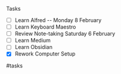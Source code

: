 Tasks

- [ ] Learn Alfred -- Monday 8 February
- [ ] Learn Keyboard Maestro
- [ ] Review Note-taking Saturday 6 February
- [ ] Learn Medium
- [ ] Learn Obsidian
- [x] Rework Computer Setup

#tasks
